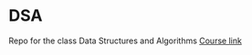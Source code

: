 # DSA
Repo for the class Data Structures and Algorithms
[Course link](https://olindsa2024.github.io/)
